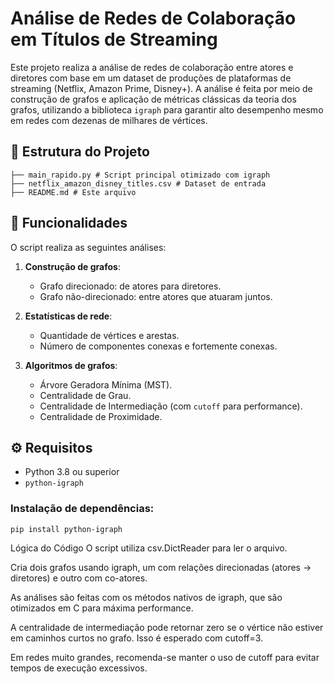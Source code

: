 # Análise de Redes de Colaboração em Títulos de Streaming

Este projeto realiza a análise de redes de colaboração entre atores e diretores com base em um dataset de produções de plataformas de streaming (Netflix, Amazon Prime, Disney+). A análise é feita por meio de construção de grafos e aplicação de métricas clássicas da teoria dos grafos, utilizando a biblioteca `igraph` para garantir alto desempenho mesmo em redes com dezenas de milhares de vértices.

## 📁 Estrutura do Projeto

```
├── main_rapido.py # Script principal otimizado com igraph
├── netflix_amazon_disney_titles.csv # Dataset de entrada
├── README.md # Este arquivo
```


## 🚀 Funcionalidades

O script realiza as seguintes análises:

1. **Construção de grafos**:
   - Grafo direcionado: de atores para diretores.
   - Grafo não-direcionado: entre atores que atuaram juntos.

2. **Estatísticas de rede**:
   - Quantidade de vértices e arestas.
   - Número de componentes conexas e fortemente conexas.

3. **Algoritmos de grafos**:
   - Árvore Geradora Mínima (MST).
   - Centralidade de Grau.
   - Centralidade de Intermediação (com `cutoff` para performance).
   - Centralidade de Proximidade.

## ⚙️ Requisitos

- Python 3.8 ou superior
- `python-igraph`

### Instalação de dependências:

```
pip install python-igraph
```

Lógica do Código
O script utiliza csv.DictReader para ler o arquivo.

Cria dois grafos usando igraph, um com relações direcionadas (atores → diretores) e outro com co-atores.

As análises são feitas com os métodos nativos de igraph, que são otimizados em C para máxima performance.

A centralidade de intermediação pode retornar zero se o vértice não estiver em caminhos curtos no grafo. Isso é esperado com cutoff=3.

Em redes muito grandes, recomenda-se manter o uso de cutoff para evitar tempos de execução excessivos.
